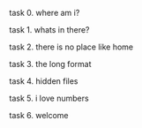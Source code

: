 task 0. where am i?

task 1. whats in there?

task 2. there is no place like home

task 3. the long format

task 4. hidden files

task 5. i love numbers

task 6. welcome
